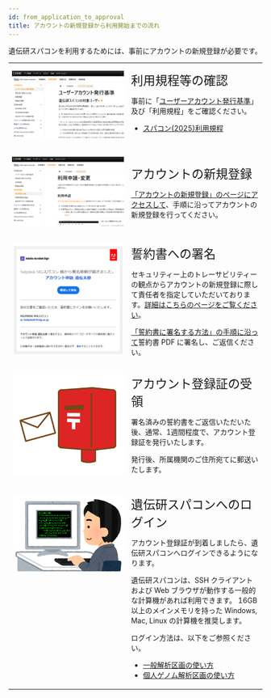 ```yaml
---
id: from_application_to_approval
title: アカウントの新規登録から利用開始までの流れ
---
```


遺伝研スパコンを利用するためには、事前にアカウントの新規登録が必要です。

<table>
<tr>
<td width="400" valign="top">

![](start_1.png)

</td>
<td width="400" valign="top">

<font size="5">利用規程等の確認</font><br/>

事前に「[ユーザーアカウント発行基準](/application/terms_and_policies/user_account_issurance_criteria)」及び「利用規程」をご確認ください。

- [スパコン(2025)利用規程](/application/terms_and_policies/terms_of_use_2025/)


</td>
</tr>

<tr>
<td width="400" valign="top">

![](start_3.png)

</td>
<td>

<font size="5">アカウントの新規登録</font><br/>

[「アカウントの新規登録」のページにアクセスして](/application/registration)、手順に沿ってアカウントの新規登録を行ってください。


</td>
</tr>

<tr>
<td width="400" valign="top">

![](start_4.png)

</td>
<td width="400" valign="top">

<font size="5">誓約書への署名</font><br/>

セキュリティー上のトレーサビリティーの観点からアカウントの新規登録に際して責任者を指定していただいております。[詳細はこちらのページをご覧ください](/application/terms_and_policies/user_account_issurance_criteria/#the-responsible-persons-responsibilities)。<br/>

[「誓約書に署名する方法」の手順に沿って](/application/agreement_signing)誓約書 PDF に署名し、ご返信ください。

</td>
</tr>


<tr>
<td width="400" valign="top">

![](start_5.png)

</td>
<td width="400" valign="top">

<font size="5">アカウント登録証の受領</font><br/>

署名済みの誓約書をご返信いただいた後、通常、1週間程度で、アカウント登録証を発行いたします。<br/>

発行後、所属機関のご住所宛てに郵送いたします。


</td>
</tr>


<tr>
<td width="400" valign="top">

![](start_6.png)

</td>
<td width="400" valign="top">

<font size="5">遺伝研スパコンへのログイン</font><br/>

アカウント登録証が到着しましたら、遺伝研スパコンへログインできるようになります。<br/>

遺伝研スパコンは、SSH クライアントおよび Web ブラウザが動作する一般的な計算機があれば利用できます。 16GB 以上のメインメモリを持った Windows, Mac, Linux の計算機を推奨します。<br/>

ログイン方法は、以下をご参照ください。<br/>
- [一般解析区画の使い方](/guides/using_general_analysis_division/)
- [個人ゲノム解析区画の使い方](/guides/using_personal_genome_division/)

</td>
</tr>

</table>
